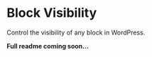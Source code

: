 # Block Visibility

Control the visibility of any block in WordPress.

**Full readme coming soon...**